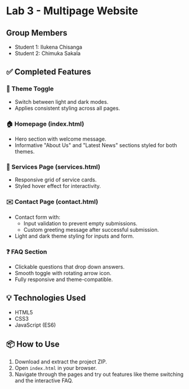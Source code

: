 # Lab 3 - Multipage Website

## Group Members
- Student 1: Ilukena Chisanga
- Student 2: Chimuka Sakala

## ✅ Completed Features

### 🌙 Theme Toggle
- Switch between light and dark modes.
- Applies consistent styling across all pages.

### 🏠 Homepage (index.html)
- Hero section with welcome message.
- Informative "About Us" and "Latest News" sections styled for both themes.

### 💼 Services Page (services.html)
- Responsive grid of service cards.
- Styled hover effect for interactivity.

### ✉️ Contact Page (contact.html)
- Contact form with:
  - Input validation to prevent empty submissions.
  - Custom greeting message after successful submission.
- Light and dark theme styling for inputs and form.

### ❓ FAQ Section
- Clickable questions that drop down answers.
- Smooth toggle with rotating arrow icon.
- Fully responsive and theme-compatible.

## 💡 Technologies Used
- HTML5  
- CSS3  
- JavaScript (ES6)

## 📦 How to Use
1. Download and extract the project ZIP.
2. Open `index.html` in your browser.
3. Navigate through the pages and try out features like theme switching and the interactive FAQ.

